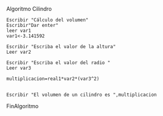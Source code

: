 Algoritmo Cilindro
	
	Escribir "Cálculo del volumen"
	Escribir"Dar enter"
	leer var1
	var1<-3.141592
	
	Escribir "Escriba el valor de la altura"
	Leer var2
	
	Escribir "Escriba el valor del radio "
	Leer var3
	
	multiplicacion=real1*var2*(var3^2)

	
	Escribir "El volumen de un cilindro es ",multiplicacion 

	
	
	
FinAlgoritmo

